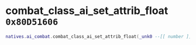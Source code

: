 # combat_class_ai_set_attrib_float `0x80D51606`

```lua
natives.ai_combat.combat_class_ai_set_attrib_float(_unk0 --[[ number ]], _unk1 --[[ number ]], _unk2 --[[ number ]])
```